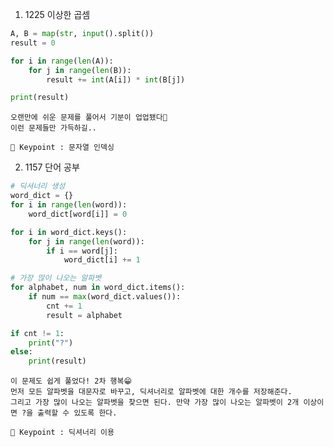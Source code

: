 1. 1225 이상한 곱셈
``` python
A, B = map(str, input().split())
result = 0

for i in range(len(A)):
    for j in range(len(B)):
        result += int(A[i]) * int(B[j])

print(result)
```

    오랜만에 쉬운 문제를 풀어서 기분이 업업됐다🥰
    이런 문제들만 가득하길..

    🔑 Keypoint : 문자열 인덱싱

2. 1157 단어 공부
``` python
# 딕셔너리 생성
word_dict = {}
for i in range(len(word)):
    word_dict[word[i]] = 0

for i in word_dict.keys():
    for j in range(len(word)):
        if i == word[j]:
            word_dict[i] += 1

# 가장 많이 나오는 알파벳
for alphabet, num in word_dict.items():
    if num == max(word_dict.values()):
        cnt += 1
        result = alphabet

if cnt != 1:
    print("?")
else:
    print(result)
```

    이 문제도 쉽게 풀었다! 2차 행복😁
    먼저 모든 알파벳을 대문자로 바꾸고, 딕셔너리로 알파벳에 대한 개수를 저장해준다.
    그리고 가장 많이 나오는 알파벳을 찾으면 된다. 만약 가장 많이 나오는 알파벳이 2개 이상이면 ?을 출력할 수 있도록 한다.

    🔑 Keypoint : 딕셔너리 이용